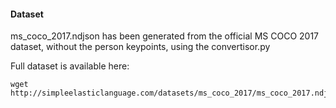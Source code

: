 #### Dataset

ms_coco_2017.ndjson has been generated from the official MS COCO 2017 dataset, without the person keypoints, using the convertisor.py  
  
Full dataset is available here:
```
wget http://simpleelasticlanguage.com/datasets/ms_coco_2017/ms_coco_2017.ndjson
```